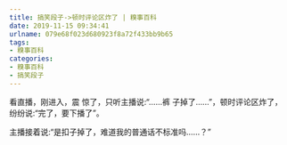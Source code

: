 ```yaml
---
title: 搞笑段子->顿时评论区炸了 | 糗事百科
date: 2019-11-15 09:34:41
urlname: 079e68f023d680923f8a72f433bb9b65
tags: 
- 糗事百科
categories:
- 糗事百科
- 搞笑段子
---
```

看直播，刚进入，震 惊了，只听主播说:“……裤 子掉了……”，顿时评论区炸了，纷纷说:“完了，要下播了”。

主播接着说:“是扣子掉了，难道我的普通话不标准吗……？”


